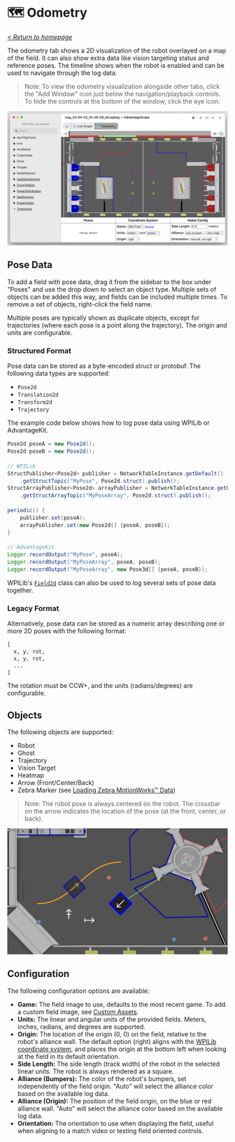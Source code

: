 # 🗺 Odometry

_[< Return to homepage](/docs/INDEX.md)_

The odometry tab shows a 2D visualization of the robot overlayed on a map of the field. It can also show extra data like vision targeting status and reference poses. The timeline shows when the robot is enabled and can be used to navigate through the log data.

> Note: To view the odometry visualization alongside other tabs, click the "Add Window" icon just below the navigation/playback controls. To hide the controls at the bottom of the window, click the eye icon.

![Overview of odometry tab](/docs/resources/odometry/odometry-1.png)

## Pose Data

To add a field with pose data, drag it from the sidebar to the box under "Poses" and use the drop down to select an object type. Multiple sets of objects can be added this way, and fields can be included multiple times. To remove a set of objects, right-click the field name.

Multiple poses are typically shown as duplicate objects, except for trajectories (where each pose is a point along the trajectory). The origin and units are configurable.

### Structured Format

Pose data can be stored as a byte-encoded struct or protobuf. The following data types are supported:

- `Pose2d`
- `Translation2d`
- `Transform2d`
- `Trajectory`

The example code below shows how to log pose data using WPILib or AdvantageKit.

```java
Pose2d poseA = new Pose2d();
Pose2d poseB = new Pose2d();

// WPILib
StructPublisher<Pose2d> publisher = NetworkTableInstance.getDefault()
    .getStructTopic("MyPose", Pose2d.struct).publish();
StructArrayPublisher<Pose2d> arrayPublisher = NetworkTableInstance.getDefault()
    .getStructArrayTopic("MyPoseArray", Pose2d.struct).publish();

periodic() {
    publisher.set(poseA);
    arrayPublisher.set(new Pose2d[] {poseA, poseB});
}

// AdvantageKit
Logger.recordOutput("MyPose", poseA);
Logger.recordOutput("MyPoseArray", poseA, poseB);
Logger.recordOutput("MyPoseArray", new Pose3d[] {poseA, poseB});
```

WPILib's [`Field2d`](https://docs.wpilib.org/en/stable/docs/software/dashboards/glass/field2d-widget.html) class can also be used to log several sets of pose data together.

### Legacy Format

Alternatively, pose data can be stored as a numeric array describing one or more 2D poses with the following format:

```
[
  x, y, rot,
  x, y, rot,
  ...
]
```

The rotation must be CCW+, and the units (radians/degrees) are configurable.

## Objects

The following objects are supported:

- Robot
- Ghost
- Trajectory
- Vision Target
- Heatmap
- Arrow (Front/Center/Back)
- Zebra Marker (see [Loading Zebra MotionWorks™ Data](/docs/ZEBRA.md))

> Note: The robot pose is always centered on the robot. The crossbar on the arrow indicates the location of the pose (at the front, center, or back).

![Odometry with objects](/docs/resources/odometry/odometry-2.png)

## Configuration

The following configuration options are available:

- **Game:** The field image to use, defaults to the most recent game. To add a custom field image, see [Custom Assets](/docs/CUSTOM-ASSETS.md).
- **Units:** The linear and angular units of the provided fields. Meters, inches, radians, and degrees are supported.
- **Origin:** The location of the origin (0, 0) on the field, relative to the robot's alliance wall. The default option (right) aligns with the [WPILib coordinate system](https://docs.wpilib.org/en/stable/docs/software/advanced-controls/geometry/coordinate-systems.html), and places the origin at the bottom left when looking at the field in its default orientation.
- **Side Length:** The side length (track width) of the robot in the selected linear units. The robot is always rendered as a square.
- **Alliance (Bumpers):** The color of the robot's bumpers, set independently of the field origin. "Auto" will select the alliance color based on the available log data.
- **Alliance (Origin):** The position of the field origin, on the blue or red alliance wall. "Auto" will select the alliance color based on the available log data.
- **Orientation:** The orientation to use when displaying the field, useful when aligning to a match video or testing field oriented controls.
